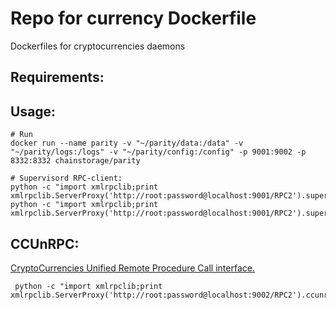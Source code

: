Repo for currency Dockerfile
============================
Dockerfiles for cryptocurrencies daemons

Requirements:
------------

Usage:
------

    # Run
    docker run --name parity -v "~/parity/data:/data" -v "~/parity/logs:/logs" -v "~/parity/config:/config" -p 9001:9002 -p 8332:8332 chainstorage/parity

    # Supervisord RPC-client:
    python -c "import xmlrpclib;print xmlrpclib.ServerProxy('http://root:password@localhost:9001/RPC2').supervisor.stopProcess('bitcoind')"
    python -c "import xmlrpclib;print xmlrpclib.ServerProxy('http://root:password@localhost:9001/RPC2').supervisor.startProcess('bitcoind')"


CCUnRPC:
--------

[CryptoCurrencies Unified Remote Procedure Call interface.](https://github.com/chainstorage/CCUnRPC)

     python -c "import xmlrpclib;print xmlrpclib.ServerProxy('http://root:password@localhost:9002/RPC2').ccunrpc.get_height()"
     